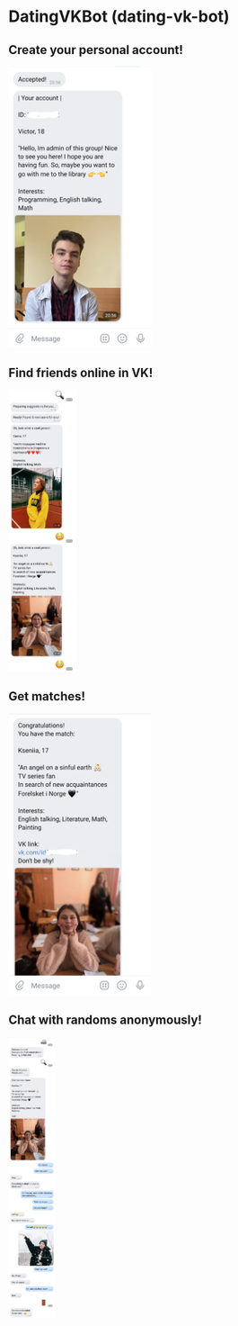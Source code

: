 # DatingVKBot (dating-vk-bot)

## Create your personal account!
<img src="images/scr_form.jpg" height="500" title="Create account!">

## Find friends online in VK!
<img src="images/src_finding.jpg" height="500" title="Find friends!">

## Get matches!
<img src="images/scr_match.jpg" height="500" title="Match!">

## Chat with randoms anonymously!
<img src="images/scr_chat.jpg" height="500" title="Chat!">


